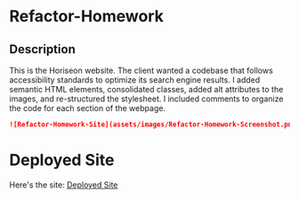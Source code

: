 # Refactor-Homework

## Description

This is the Horiseon website. The client wanted a codebase that follows accessibility standards to optimize its search engine results. I added semantic HTML elements, consolidated classes, added alt attributes to the images, and re-structured the stylesheet. I included comments to organize the code for each section of the webpage.

```md
![Refactor-Homework-Site](assets/images/Refactor-Homework-Screenshot.png)
```

# Deployed Site

Here's the site:
[Deployed Site]("https://jdinh3.github.io/Refactor-Homework/")
